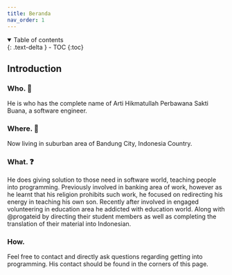 ```yaml
---
title: Beranda
nav_order: 1
---
```


<details open markdown="block">
  <summary>
    Table of contents
  </summary>
  {: .text-delta }
- TOC
{:toc}
</details>

## Introduction
### Who. 🤝
He is who has the complete name of Arti Hikmatullah Perbawana Sakti Buana, a software engineer. 

### Where. 📍
Now living in suburban area of Bandung City, Indonesia Country.

### What. ❓
He does giving solution to those need in software world, teaching people into programming.
Previously involved in banking area of work, however as he learnt that his religion prohibits such work, he focused on redirecting his energy in teaching his own son.
Recently after involved in engaged volunteering in education area he addicted with education world.
Along with @progateid by directing their student members as well as completing the translation of their material into Indonesian.

### How.
Feel free to contact and directly ask questions regarding getting into programming. His contact should be found in the corners of this page.
